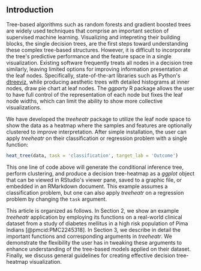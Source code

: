## Introduction

Tree-based algorithms such as random forests and gradient boosted trees are widely used techniques that comprise an important section of supervised machine learning.
Visualizing and intepreting their building blocks, the single decision trees, are the first steps toward understanding these complex tree-based structures.
However, it is difficult to incorporate the tree's predictive performance and the feature space in a single visualization.
Existing software frequently treats all nodes in a decision tree similarly, leaving limited options for improving information presentation at the leaf nodes.
Specifically, state-of-the-art libraries such as Python's [dtreeviz](https://github.com/parrt/dtreeviz), while producing aesthetic trees with detailed histograms at inner nodes, draw pie chart at leaf nodes.
The *ggparty* R package allows the user to have full control of the representation of each node but fixes the leaf node widths, which can limit the ability to show more collective visualizations.

We have developed the *treeheatr* package to utilize the leaf node space to show the data as a heatmap where the samples and features are optionally clustered to improve interpretation.
After simple installation, the user can apply *treeheatr* on their classification or regression problem with a single function:
```r
heat_tree(data, task = 'classification', target_lab = 'Outcome')
```
This one line of code above will generate the conditional inference tree, perform clustering, and produce a decision tree-heatmap as a *ggplot* object that can be viewed in RStudio's viewer pane, saved to a graphic file, or embedded in an RMarkdown document.
This example assumes a classification problem, but one can also apply *treeheatr* on a regression problem by changing the `task` argument.

This article is organized as follows.
In Section 2, we show an example *treeheatr* application by employing its functions on a real-world clinical dataset from a study of diabetes mellitus in a high risk population of Pima Indians [@pmcid:PMC2245318].
In Section 3, we describe in detail the important functions and corresponding arguments in *treeheatr*.
We demonstrate the flexibility the user has in tweaking these arguments to enhance understanding of the tree-based models applied on their dataset.
Finally, we discuss general guidelines for creating effective decision tree-heatmap visualization.

